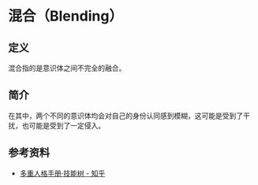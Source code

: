 # 混合（Blending）

## 定义

混合指的是意识体之间不完全的融合。

## 简介

在其中，两个不同的意识体均会对自己的身份认同感到模糊，这可能是受到了干扰，也可能是受到了一定侵入。

## 参考资料

- [多重人格手册·技能树 - 知乎](https://zhuanlan.zhihu.com/p/520519109)
